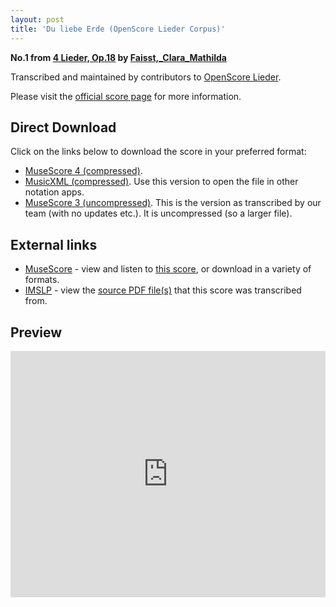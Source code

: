 ```yaml
---
layout: post
title: 'Du liebe Erde (OpenScore Lieder Corpus)'
---
```


__No.1 from [4 Lieder, Op.18](https://fourscoreandmore.org/openscore/lieder/Faisst,_Clara_Mathilda/4_Lieder,_Op.18/) by [Faisst,_Clara_Mathilda](https://fourscoreandmore.org/openscore/lieder/Faisst,_Clara_Mathilda)__

Transcribed and maintained by contributors to [OpenScore Lieder].

Please visit the [official score page] for more information.

[official score page]: https://musescore.com/openscore-lieder-corpus/scores/6570092
[OpenScore Lieder]: https://musescore.com/openscore-lieder-corpus

## Direct Download

Click on the links below to download the score in your preferred format:
- [MuseScore 4 (compressed)](https://fourscoreandmore.org/openscore/lieder/Faisst,_Clara_Mathilda/4_Lieder,_Op.18/1_Du_liebe_Erde.mscz).
- [MusicXML (compressed)](https://fourscoreandmore.org/openscore/lieder/Faisst,_Clara_Mathilda/4_Lieder,_Op.18/1_Du_liebe_Erde.mxl). Use this version to open the file in other notation apps.
- [MuseScore 3 (uncompressed)](https://raw.githubusercontent.com/OpenScore/Lieder/refs/heads/main/scores/Faisst,_Clara_Mathilda/4_Lieder,_Op.18/1_Du_liebe_Erde/lc6570092.mscx). This is the version as transcribed by our team (with no updates etc.). It is uncompressed (so a larger file).

## External links

- [MuseScore] - view and listen to [this score][MuseScore], or download in a variety of formats.
- [IMSLP] - view the [source PDF file(s)][IMSLP] that this score was transcribed from.

[MuseScore]: https://musescore.com/score/6570092
[IMSLP]: https://imslp.org/wiki/Special:ReverseLookup/622484

## Preview

<iframe width="100%" height="394" src="https://musescore.com/openscore-lieder-corpus/scores/6570092/embed" frameborder="0" allowfullscreen allow="autoplay; fullscreen"></iframe>
